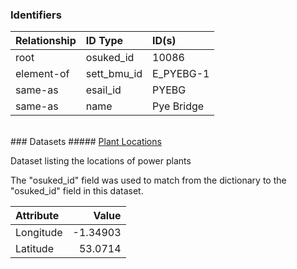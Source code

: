 ### Identifiers

| Relationship   | ID Type     | ID(s)      |
|:---------------|:------------|:-----------|
| root           | osuked_id   | 10086      |
| element-of     | sett_bmu_id | E_PYEBG-1  |
| same-as        | esail_id    | PYEBG      |
| same-as        | name        | Pye Bridge |

<br>
### Datasets
##### <a href="https://raw.githubusercontent.com/OSUKED/Dictionary-Datasets/main/datasets/plant-locations/datapackage.json">Plant Locations</a>

Dataset listing the locations of power plants

The "osuked_id" field was used to match from the dictionary to the "osuked_id" field in this dataset.

| Attribute   |    Value |
|:------------|---------:|
| Longitude   | -1.34903 |
| Latitude    | 53.0714  |
